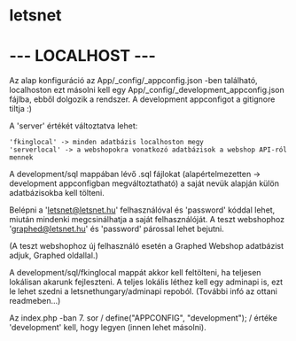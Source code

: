 # letsnet

# --- LOCALHOST --- #

Az alap konfiguráció az App/_config/_appconfig.json -ben található, localhoston ezt másolni kell egy App/_config/_development_appconfig.json fájlba, ebből dolgozik a rendszer. A development appconfigot a gitignore tiltja :)

A 'server' értékét változtatva lehet:

    'fkinglocal' -> minden adatbázis localhoston megy
    'serverlocal' -> a webshopokra vonatkozó adatbázisok a webshop API-ról mennek

A development/sql mappában lévő .sql fájlokat (alapértelmezetten -> development appconfigban megváltoztatható) a saját nevük alapján külön adatbázisokba kell tölteni. 

Belépni a 'letsnet@letsnet.hu' felhasználóval és 'password' kóddal lehet, miután mindenki megcsinálhatja a saját felhasználóját.
A teszt webshophoz 'graphed@letsnet.hu' és 'password' párossal lehet bejutni.

(A teszt webshophoz új felhasználó esetén a Graphed Webshop adatbázist adjuk, Graphed oldallal.)


A development/sql/fkinglocal mappát akkor kell feltölteni, ha teljesen lokálisan akarunk fejleszteni. A teljes lokális léthez kell egy adminapi is, ezt le lehet szedni a letsnethungary/adminapi repoból. (További infó az ottani readmeben...)

Az index.php -ban 7. sor / define("APPCONFIG", "development"); / értéke 'development' kell, hogy legyen (innen lehet másolni).



